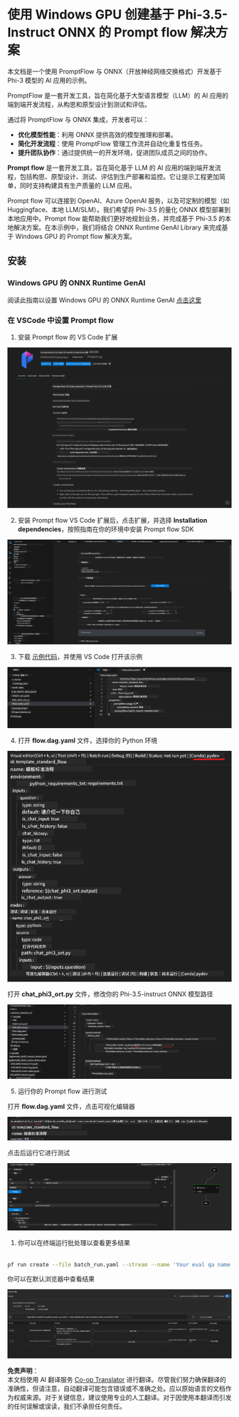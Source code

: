 <!--
CO_OP_TRANSLATOR_METADATA:
{
  "original_hash": "20c7e34651318736a2606d351fcc37d0",
  "translation_date": "2025-04-03T07:37:55+00:00",
  "source_file": "md\\02.Application\\01.TextAndChat\\Phi3\\UsingPromptFlowWithONNX.md",
  "language_code": "zh"
}
-->
# 使用 Windows GPU 创建基于 Phi-3.5-Instruct ONNX 的 Prompt flow 解决方案

本文档是一个使用 PromptFlow 与 ONNX（开放神经网络交换格式）开发基于 Phi-3 模型的 AI 应用的示例。

PromptFlow 是一套开发工具，旨在简化基于大型语言模型（LLM）的 AI 应用的端到端开发流程，从构思和原型设计到测试和评估。

通过将 PromptFlow 与 ONNX 集成，开发者可以：

- **优化模型性能**：利用 ONNX 提供高效的模型推理和部署。
- **简化开发流程**：使用 PromptFlow 管理工作流并自动化重复性任务。
- **提升团队协作**：通过提供统一的开发环境，促进团队成员之间的协作。

**Prompt flow** 是一套开发工具，旨在简化基于 LLM 的 AI 应用的端到端开发流程，包括构思、原型设计、测试、评估到生产部署和监控。它让提示工程更加简单，同时支持构建具有生产质量的 LLM 应用。

Prompt flow 可以连接到 OpenAI、Azure OpenAI 服务，以及可定制的模型（如 Huggingface、本地 LLM/SLM）。我们希望将 Phi-3.5 的量化 ONNX 模型部署到本地应用中。Prompt flow 能帮助我们更好地规划业务，并完成基于 Phi-3.5 的本地解决方案。在本示例中，我们将结合 ONNX Runtime GenAI Library 来完成基于 Windows GPU 的 Prompt flow 解决方案。

## **安装**

### **Windows GPU 的 ONNX Runtime GenAI**

阅读此指南以设置 Windows GPU 的 ONNX Runtime GenAI [点击这里](./ORTWindowGPUGuideline.md)

### **在 VSCode 中设置 Prompt flow**

1. 安装 Prompt flow 的 VS Code 扩展

![pfvscode](../../../../../../translated_images/pfvscode.79f42ae5dd93ed35c19d6d978ae75831fef40e0b8440ee48b893b5a0597d2260.zh.png)

2. 安装 Prompt flow VS Code 扩展后，点击扩展，并选择 **Installation dependencies**，按照指南在你的环境中安装 Prompt flow SDK

![pfsetup](../../../../../../translated_images/pfsetup.0c82d99c7760aac29833b37faf4329e67e22279b1c5f37a73724dfa9ebaa32ee.zh.png)

3. 下载 [示例代码](../../../../../../code/09.UpdateSamples/Aug/pf/onnx_inference_pf)，并使用 VS Code 打开该示例

![pfsample](../../../../../../translated_images/pfsample.7bf40b133a558d86356dd6bc0e480bad2659d9c5364823dae9b3e6784e6f2d25.zh.png)

4. 打开 **flow.dag.yaml** 文件，选择你的 Python 环境

![pfdag](../../../../../../translated_images/pfdag.c5eb356fa3a96178cd594de9a5da921c4bbe646a9946f32aa20d344ccbeb51a0.zh.png)

   打开 **chat_phi3_ort.py** 文件，修改你的 Phi-3.5-instruct ONNX 模型路径

![pfphi](../../../../../../translated_images/pfphi.fff4b0afea47c92c8481174dbf3092823906fca5b717fc642f78947c3e5bbb39.zh.png)

5. 运行你的 Prompt flow 进行测试

打开 **flow.dag.yaml** 文件，点击可视化编辑器

![pfv](../../../../../../translated_images/pfv.7af6ecd65784a98558b344ba69b5ba6233876823fb435f163e916a632394fc1e.zh.png)

点击后运行它进行测试

![pfflow](../../../../../../translated_images/pfflow.9697e0fda67794bb0cf4b78d52e6f5a42002eec935bc2519933064afbbdd34f0.zh.png)

1. 你可以在终端运行批处理以查看更多结果

```bash

pf run create --file batch_run.yaml --stream --name 'Your eval qa name'    

```

你可以在默认浏览器中查看结果

![pfresult](../../../../../../translated_images/pfresult.972eb57dd5bec646e1aa01148991ba8959897efea396e42cf9d7df259444878d.zh.png)

**免责声明**：  
本文档使用 AI 翻译服务 [Co-op Translator](https://github.com/Azure/co-op-translator) 进行翻译。尽管我们努力确保翻译的准确性，但请注意，自动翻译可能包含错误或不准确之处。应以原始语言的文档作为权威来源。对于关键信息，建议使用专业的人工翻译。对于因使用本翻译而引发的任何误解或误读，我们不承担任何责任。